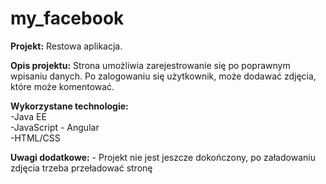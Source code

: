 # my_facebook

**Projekt:** Restowa aplikacja.

**Opis projektu:** Strona umożliwia zarejestrowanie się po poprawnym wpisaniu danych. Po zalogowaniu się użytkownik, może
dodawać zdjęcia, które może komentować.

**Wykorzystane technologie:**<br>
-Java EE<br>
-JavaScript - Angular<br>
-HTML/CSS<br>

**Uwagi dodatkowe:** - Projekt nie jest jeszcze dokończony, po załadowaniu zdjęcia trzeba przeładować stronę


